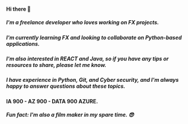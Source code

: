 #### Hi there 👋

##### I'm a **freelance developer** who loves working on **FX projects**. 

##### I'm currently learning **FX** and looking to collaborate on **Python-based applications**.

##### I'm also interested in **REACT** and **Java**, so if you have any tips or resources to share, please let me know. 

##### I have experience in **Python**, **Git**, and **Cyber security**, and I'm always happy to answer questions about these topics.

#### IA 900 - AZ 900 - DATA 900 AZURE.

##### Fun fact: I'm also a **film maker** in my spare time. 😎







